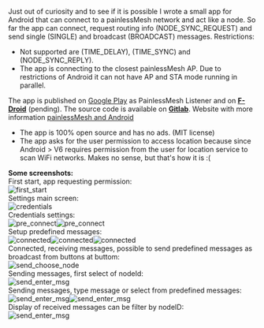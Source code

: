 Just out of curiosity and to see if it is possible I wrote a small app for Android that can connect to a painlessMesh network and act like a node.
So far the app can connect, request routing info (NODE_SYNC_REQUEST) and send single (SINGLE) and broadcast (BROADCAST) messages. 
Restrictions:
- Not supported are (TIME_DELAY), (TIME_SYNC) and (NODE_SYNC_REPLY). 
- The app is connecting to the closest painlessMesh AP. Due to restrictions of Android it can not have AP and STA mode running in parallel.

The app is published on [Google Play](https://play.google.com/store/apps/details?id=tk.giesecke.painlessmesh) as PainlessMesh Listener and on **[F-Droid](https://f-droid.org/en/)** (pending).
The source code is available on **[Gitlab](https://gitlab.com/beegee1962/painlessmesh_android)**.
Website with more information [painlessMesh and Android](https://desire.giesecke.tk/index.php/2019/04/09/painlessmesh-and-android/)

- The app is 100% open source and has no ads. (MIT license)
- The app asks for the user permission to access location because since Android > V6 requires permission from the user for location service to scan WiFi networks. Makes no sense, but that's how it is :(

**Some screenshots:**    
First start, app requesting permission:    
![first_start](images/1-start.png)   
Settings main screen:    
![credentials](images/2-1-settings.png)    
Credentials settings:    
![pre_connect](images/2-2-credentials.png)![pre_connect](images/2-3-credentials.png)    
Setup predefined messages:    
![connected](images/3-1\messages)![connected](images/3-2\messages)![connected](images/3-3\messages)    
Connected, receiving messages, possible to send predefined messages as broadcast from buttons at buttom:    
![send_choose_node](images/4-connected.png)    
Sending messages, first select of nodeId:    
![send_enter_msg](images/6-send-1.png)    
Sending messages, type message or select from predefined messages:    
![send_enter_msg](images/6-send-2.png)![send_enter_msg](images/6-send-3.png)    
Display of received messages can be filter by nodeID:    
![send_enter_msg](images/7-filter.png)    